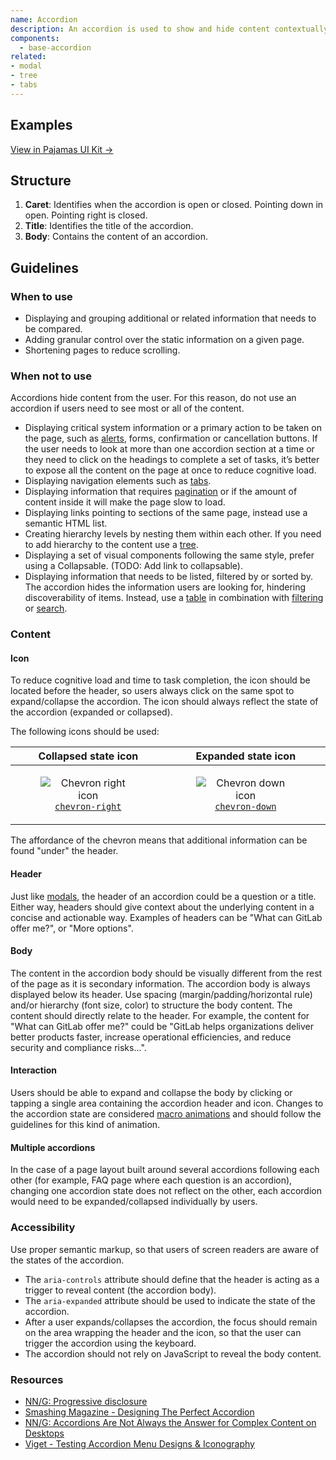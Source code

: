 ```yaml
---
name: Accordion
description: An accordion is used to show and hide content contextually. 
components:
  - base-accordion
related:
- modal
- tree
- tabs
---
```


## Examples

<story-viewer component="base-accordion" title="Default accordion"></story-viewer>

[View in Pajamas UI Kit →](https://www.figma.com/file/qEddyqCrI7kPSBjGmwkZzQ/Pajamas-UI-Kit?node-id=425%3A0)

## Structure

<figure-img alt="Numbered diagram of an accordion structure" label="Accordion structure" src="/img/accordion-structure.svg"></figure-img>

1. **Caret**: Identifies when the accordion is open or closed. Pointing down in open. Pointing right is closed. 
1. **Title**: Identifies the title of the accordion.
1. **Body**: Contains the content of an accordion. 

## Guidelines

### When to use

- Displaying and grouping additional or related information that needs to be compared.
- Adding granular control over the static information on a given page.
- Shortening pages to reduce scrolling.

### When not to use

Accordions hide content from the user. For this reason, do not use an accordion if users need to see most or all of the content.

- Displaying critical system information or a primary action to be taken on the page, such as [alerts](/components/alert), forms, confirmation or cancellation buttons. If the user needs to look at more than one accordion section at a time or they need to click on the headings to complete a set of tasks, it’s better to expose all the content on the page at once to reduce cognitive load.
- Displaying navigation elements such as [tabs](/components/tabs).
- Displaying information that requires [pagination](/components/pagination) or if the amount of content inside it will make the page slow to load.
- Displaying links pointing to sections of the same page, instead use a semantic HTML list.
- Creating hierarchy levels by nesting them within each other. If you need to add hierarchy to the content use a [tree](/components/tree).
- Displaying a set of visual components following the same style, prefer using a Collapsable. (TODO: Add link to collapsable).
- Displaying information that needs to be listed, filtered by or sorted by. The accordion hides the information users are looking for, hindering discoverability of items. Instead, use a [table](/components/table) in combination with [filtering](/patterns/filtering) or [search](/components/search).
### Content

#### Icon

To reduce cognitive load and time to task completion, the icon should be located before the header, so users always click on the same spot to expand/collapse the accordion. The icon should always reflect the state of the accordion (expanded or collapsed).

The following icons should be used:

| Collapsed state icon | Expanded state icon |
| :---: | :---: |
| <figure class="figure gl-p-0" role="figure"><img class="figure-img gl-p-5" src="/img/chevron-right.svg" alt="Chevron right icon" role="img" /><figcaption class="figure-caption">[`chevron-right`]( https://gitlab-org.gitlab.io/gitlab-svgs/?q=chevron-right)</figcaption></figure> | <figure class="figure gl-p-0" role="figure"><img class="figure-img gl-p-5" src="/img/chevron-down.svg" alt="Chevron down icon" role="img" /><figcaption class="figure-caption">[`chevron-down`](https://gitlab-org.gitlab.io/gitlab-svgs/?q=chevron-down)</figcaption></figure> |

The affordance of the chevron means that additional information can be found "under" the header.

#### Header

Just like [modals](/components/modal/), the header of an accordion could be a question or a title. Either way, headers should give context about the underlying content in a concise and actionable way. Examples of headers can be "What can GitLab offer me?", or "More options".

#### Body

The content in the accordion body should be visually different from the rest of the page as it is secondary information. The accordion body is always displayed below its header. Use spacing (margin/padding/horizontal rule) and/or hierarchy (font size, color) to structure the body content. The content should directly relate to the header. For example, the content for "What can GitLab offer me?" could be "GitLab helps organizations deliver better products faster, increase operational efficiencies, and reduce security and compliance risks...".

#### Interaction

Users should be able to expand and collapse the body by clicking or tapping a single area containing the accordion header and icon. Changes to the accordion state are considered [macro animations](/product-foundations/motion/#macro-animations) and should follow the guidelines for this kind of animation.

#### Multiple accordions

In the case of a page layout built around several accordions following each other (for example, FAQ page where each question is an accordion), changing one accordion state does not reflect on the other, each accordion would need to be expanded/collapsed individually by users.

### Accessibility

Use proper semantic markup, so that users of screen readers are aware of the states of the accordion.

- The `aria-controls` attribute should define that the header is acting as a trigger to reveal content (the accordion body).
- The `aria-expanded` attribute should be used to indicate the state of the accordion.
- After a user expands/collapses the accordion, the focus should remain on the area wrapping the header and the icon, so that the user can trigger the accordion using the keyboard.
- The accordion should not rely on JavaScript to reveal the body content.

### Resources

- [NN/G: Progressive disclosure](https://www.nngroup.com/articles/progressive-disclosure/)
- [Smashing Magazine - Designing The Perfect Accordion](https://www.smashingmagazine.com/2017/06/designing-perfect-accordion-checklist/#top)
- [NN/G: Accordions Are Not Always the Answer for Complex Content on Desktops](https://www.nngroup.com/articles/accordions-complex-content/)
- [Viget - Testing Accordion Menu Designs & Iconography](https://www.viget.com/articles/testing-accordion-menu-designs-iconography/)
